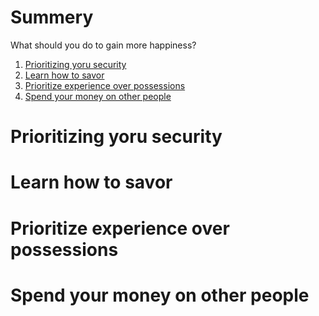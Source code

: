 # Summery
What should you do to gain more happiness?
1. [Prioritizing yoru security](#Prioritizing%20yoru%20security)
2. [Learn how to savor](#Learn%20how%20to%20savor)
3. [Prioritize experience over possessions](#Prioritize%20experience%20over%20possessions)
4. [Spend your money on other people](#Spend%20your%20money%20on%20other%20people)

# Prioritizing yoru security


# Learn how to savor

# Prioritize experience over possessions

# Spend your money on other people